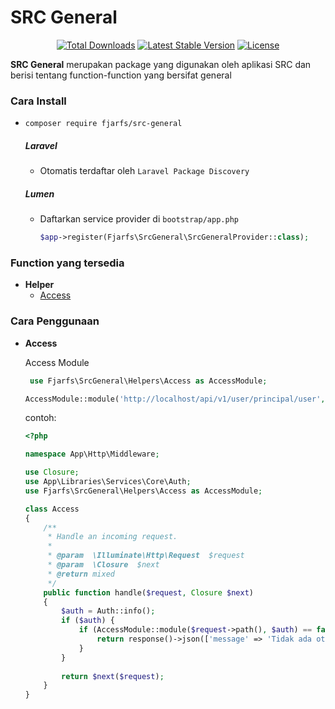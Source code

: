 # SRC General

<p align="center">
<a href="https://packagist.org/packages/fjarfs/src-general"><img src="https://img.shields.io/packagist/dt/fjarfs/src-general" alt="Total Downloads"></a>
<a href="https://packagist.org/packages/fjarfs/src-general"><img src="https://img.shields.io/packagist/v/fjarfs/src-general" alt="Latest Stable Version"></a>
<a href="https://packagist.org/packages/fjarfs/src-general"><img src="https://img.shields.io/packagist/l/fjarfs/src-general" alt="License"></a>
</p>

**SRC General** merupakan package yang digunakan oleh aplikasi SRC dan berisi tentang function-function yang bersifat general

### Cara Install

- `composer require fjarfs/src-general`

    ##### Laravel 

    - Otomatis terdaftar oleh `Laravel Package Discovery`

    ##### Lumen

    - Daftarkan service provider di `bootstrap/app.php`
    	```php
    	$app->register(Fjarfs\SrcGeneral\SrcGeneralProvider::class);
    	```

### Function yang tersedia

- **Helper**
	- [Access](#dqbAccess)

### Cara Penggunaan

- <a name="#dqbAccess"></a> **Access**

    Access Module

	```php
	 use Fjarfs\SrcGeneral\Helpers\Access as AccessModule;
	
	AccessModule::module('http://localhost/api/v1/user/principal/user', $auth);
	```

	contoh:
	
    ```php
	<?php
    
    namespace App\Http\Middleware;
    
    use Closure;
    use App\Libraries\Services\Core\Auth;
    use Fjarfs\SrcGeneral\Helpers\Access as AccessModule;
    
    class Access
    {
        /**
         * Handle an incoming request.
         *
         * @param  \Illuminate\Http\Request  $request
         * @param  \Closure  $next
         * @return mixed
         */
        public function handle($request, Closure $next)
        {
            $auth = Auth::info();
            if ($auth) {
                if (AccessModule::module($request->path(), $auth) == false) {
                    return response()->json(['message' => 'Tidak ada otorisasi'], 401);
                }
            }
            
            return $next($request);
        }
    }
	```
